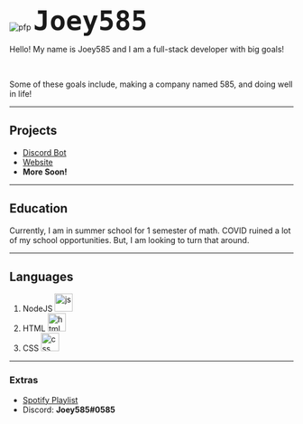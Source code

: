 <img src="https://cdn.discordapp.com/avatars/539280098574991370/a_b42c2e5f35936c34760b18127a46bfc3.webp?size=128" alt="pfp" id="pfp">
<label for="pfp" style="font-weight: bolder; font-family: 'JetBrains Mono ExtraBold',monospace; font-size: xxx-large">Joey585</label>
<p>Hello! My name is Joey585 and I am a full-stack developer with big goals!</p>
<br>
<p>Some of these goals include, making a company named 585, and doing well in life!</p>
<hr>

<h2>Projects</h2>
<ul>
<li><a href="https://github.com/Joey585/585DiscordBot">Discord Bot</a></li>
<li><a href="https://joey585.com">Website</a></li>
<li style="font-weight: bolder">More Soon!</li>
</ul>
<hr>
<h2>Education</h2>
Currently, I am in summer school for 1 semester of math. COVID ruined a lot of my school opportunities. But,
I am looking to turn that around.
<hr>
<h2>Languages</h2>
<ol>
<li>NodeJS <img src="https://pluralsight2.imgix.net/paths/images/nodejs-45adbe594d.png" alt="js" height="32" width="32"></li>
<li>HTML <img src="https://upload.wikimedia.org/wikipedia/commons/thumb/6/61/HTML5_logo_and_wordmark.svg/1200px-HTML5_logo_and_wordmark.svg.png" alt="html" width="32" height="32"></li>
<li>CSS <img src="https://upload.wikimedia.org/wikipedia/commons/thumb/d/d5/CSS3_logo_and_wordmark.svg/1200px-CSS3_logo_and_wordmark.svg.png" alt="css" width="32" height="32"> </li>
</ol>
<hr>
<h3>Extras</h3>
<ul>
<li><a href=https://open.spotify.com/playlist/1gRwUNcR4tet3k6kMpSMfr?si=262310aa8a954db3">Spotify Playlist</a></li>

<li>Discord: <strong>Joey585#0585</strong></li>
</ul>
